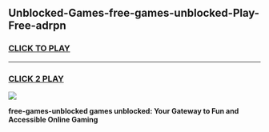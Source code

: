 
## Unblocked-Games-free-games-unblocked-Play-Free-adrpn
<h3>
<a href="https://premium76.site?title=free-games-unblocked&ref=24M">CLICK TO PLAY</a></h3>
<hr>

<h3>
<a href="https://premium76.site?title=free-games-unblocked&ref=24M">CLICK 2 PLAY</a>
  
</h3>

<a href="https://premium76.site?title=free-games-unblocked&ref=24M"><img src="https://clearcache.store/games.png"></a>


**free-games-unblocked games unblocked: Your Gateway to Fun and Accessible Online Gaming**

